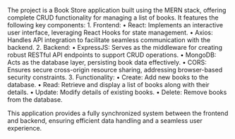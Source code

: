 The project is a Book Store application built using the MERN stack, offering complete CRUD functionality for managing a list of books. It features the following key components:
	1.	Frontend:
	•	React: Implements an interactive user interface, leveraging React Hooks for state management.
	•	Axios: Handles API integration to facilitate seamless communication with the backend.
	2.	Backend:
	•	ExpressJS: Serves as the middleware for creating robust RESTful API endpoints to support CRUD operations.
	•	MongoDB: Acts as the database layer, persisting book data effectively.
	•	CORS: Ensures secure cross-origin resource sharing, addressing browser-based security constraints.
	3.	Functionality:
	•	Create: Add new books to the database.
	•	Read: Retrieve and display a list of books along with their details.
	•	Update: Modify details of existing books.
	•	Delete: Remove books from the database.

This application provides a fully synchronized system between the frontend and backend, ensuring efficient data handling and a seamless user experience.
